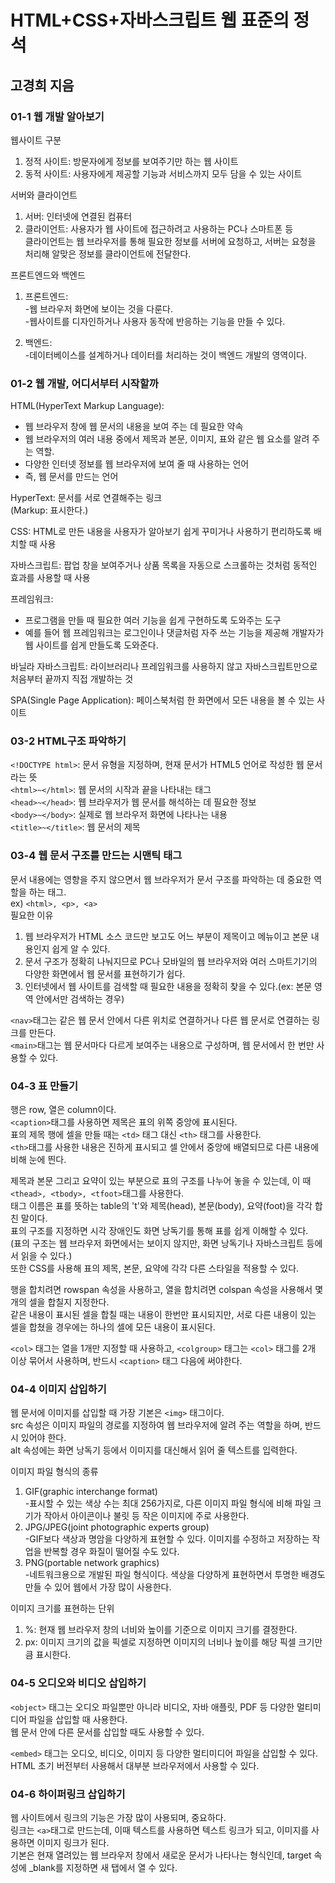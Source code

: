 # HTML+CSS+자바스크립트 웹 표준의 정석  
## 고경희 지음  

### 01-1 웹 개발 알아보기  
웹사이트 구분  
1. 정적 사이트: 방문자에게 정보를 보여주기만 하는 웹 사이트  
2. 동적 사이트: 사용자에게 제공할 기능과 서비스까지 모두 담을 수 있는 사이트  


서버와 클라이언트  
1. 서버: 인터넷에 연결된 컴퓨터  
2. 클라이언트: 사용자가 웹 사이트에 접근하려고 사용하는 PC나 스마트폰 등  
클라이언트는 웹 브라우저를 통해 필요한 정보를 서버에 요청하고, 서버는 요청을 처리해 알맞은 정보를 클라이언트에 전달한다.  


프론트엔드와 백엔드  
1. 프론트엔드:  
-웹 브라우저 화면에 보이는 것을 다룬다.  
-웹사이트를 디자인하거나 사용자 동작에 반응하는 기능을 만들 수 있다.  

2. 백엔드:  
-데이터베이스를 설계하거나 데이터를 처리하는 것이 백엔드 개발의 영역이다.  


### 01-2 웹 개발, 어디서부터 시작할까  
HTML(HyperText Markup Language):  
- 웹 브라우저 창에 웹 문서의 내용을 보여 주는 데 필요한 약속  
- 웹 브라우저의 여러 내용 중에서 제목과 본문, 이미지, 표와 같은 웹 요소를 알려 주는 역할.  
- 다양한 인터넷 정보를 웹 브라우저에 보여 줄 때 사용하는 언어  
- 즉, 웹 문서를 만드는 언어  

HyperText: 문서를 서로 연결해주는 링크  
(Markup: 표시한다.)  

CSS: HTML로 만든 내용을 사용자가 알아보기 쉽게 꾸미거나 사용하기 편리하도록 배치할 때 사용  

자바스크립트: 팝업 창을 보여주거나 상품 목록을 자동으로 스크롤하는 것처럼 동적인 효과를 사용할 때 사용  

프레임워크:  
- 프로그램을 만들 때 필요한 여러 기능을 쉽게 구현하도록 도와주는 도구  
- 예를 들어 웹 프레임워크는 로그인이나 댓글처럼 자주 쓰는 기능을 제공해 개발자가 웹 사이트를 쉽게 만들도록 도와준다.  

바닐라 자바스크립트: 라이브러리나 프레임워크를 사용하지 않고 자바스크립트만으로 처음부터 끝까지 직접 개발하는 것  

SPA(Single Page Application): 페이스북처럼 한 화면에서 모든 내용을 볼 수 있는 사이트  


### 03-2 HTML구조 파악하기  
``<!DOCTYPE html>``: 문서 유형을 지정하며, 현재 문서가 HTML5 언어로 작성한 웹 문서라는 뜻  
``<html>~</html>``: 웹 문서의 시작과 끝을 나타내는 태그  
``<head>~</head>``: 웹 브라우저가 웹 문서를 해석하는 데 필요한 정보  
``<body>~</body>``: 실제로 웹 브라우저 화면에 나타나는 내용  
``<title>~</title>``: 웹 문서의 제목  


### 03-4 웹 문서 구조를 만드는 시맨틱 태그  
문서 내용에는 영향을 주지 않으면서 웹 브라우저가 문서 구조를 파악하는 데 중요한 역할을 하는 태그.  
ex) ``<html>, <p>, <a>``  
필요한 이유  
1. 웹 브라우저가 HTML 소스 코드만 보고도 어느 부분이 제목이고 메뉴이고 본문 내용인지 쉽게 알 수 있다.  
2. 문서 구조가 정확히 나눠지므로 PC나 모바일의 웹 브라우저와 여러 스마트기기의 다양한 화면에서 웹 문서를 표현하기가 쉽다.  
3. 인터넷에서 웹 사이트를 검색할 때 필요한 내용을 정확히 찾을 수 있다.(ex: 본문 영역 안에서만 검색하는 경우)  

``<nav>``태그는 같은 웹 문서 안에서 다른 위치로 연결하거나 다른 웹 문서로 연결하는 링크를 만든다.  
``<main>``태그는 웹 문서마다 다르게 보여주는 내용으로 구성하며, 웹 문서에서 한 번만 사용할 수 있다.  


### 04-3 표 만들기  
행은 row, 열은 column이다.  
``<caption>``태그를 사용하면 제목은 표의 위쪽 중앙에 표시된다.  
표의 제목 행에 셀을 만들 때는 ``<td>`` 태그 대신 ``<th>`` 태그를 사용한다.  
``<th>``태그를 사용한 내용은 진하게 표시되고 셀 안에서 중앙에 배열되므로 다른 내용에 비해 눈에 띈다.  

제목과 본문 그리고 요약이 있는 부분으로 표의 구조를 나누어 놓을 수 있는데, 이 때 ``<thead>, <tbody>, <tfoot>``태그를 사용한다.  
태그 이름은 표를 뜻하는 table의  't'와 제목(head), 본문(body), 요약(foot)을 각각 합친 말이다.  
표의 구조를 지정하면 시각 장애인도 화면 낭독기를 통해 표를 쉽게 이해할 수 있다.  
(표의 구조는 웹 브라우저 화면에서는 보이지 않지만, 화면 낭독기나 자바스크립트 등에서 읽을 수 있다.)  
또한 CSS를 사용해 표의 제목, 본문, 요약에 각각 다른 스타일을 적용할 수 있다.  

행을 합치려면 rowspan 속성을 사용하고, 열을 합치려면 colspan 속성을 사용해서 몇 개의 셀을 합칠지 지정한다.  
같은 내용이 표시된 셀을 합칠 때는 내용이 한번만 표시되지만, 서로 다른 내용이 있는 셀을 합쳤을 경우에는 하나의 셀에 모든 내용이 표시된다.  

``<col>`` 태그는 열을 1개만 지정할 때 사용하고, ``<colgroup>`` 태그는 ``<col>`` 태그를 2개 이상 묶어서 사용하며, 반드시 ``<caption>`` 태그 다음에 써야한다.  


### 04-4 이미지 삽입하기  
웹 문서에 이미지를 삽입할 때 가장 기본은 ``<img>`` 태그이다.  
src 속성은 이미지 파일의 경로를 지정하여 웹 브라우저에 알려 주는 역할을 하며, 반드시 있어야 한다.  
alt 속성에는 화면 낭독기 등에서 이미지를 대신해서 읽어 줄 텍스트를 입력한다.  

이미지 파일 형식의 종류  
1. GIF(graphic interchange format)  
-표시할 수 있는 색상 수는 최대 256가지로, 다른 이미지 파일 형식에 비해 파일 크기가 작아서 아이콘이나 불릿 등 작은 이미지에 주로 사용한다.  
2. JPG/JPEG(joint photographic experts group)  
-GIF보다 색상과 명암을 다양하게 표현할 수 있다. 이미지를 수정하고 저장하는 작업을 반복할 경우 화질이 떨어질 수도 있다.  
3. PNG(portable network graphics)  
-네트워크용으로 개발된 파일 형식이다. 색상을 다양하게 표현하면서 투명한 배경도 만들 수 있어 웹에서 가장 많이 사용한다.  

이미지 크기를 표현하는 단위  
1. %: 현재 웹 브라우저 창의 너비와 높이를 기준으로 이미지 크기를 결정한다.  
2. px: 이미지 크기의 값을 픽셀로 지정하면 이미지의 너비나 높이를 해당 픽셀 크기만큼 표시한다.  


### 04-5 오디오와 비디오 삽입하기  
``<object>`` 태그는 오디오 파일뿐만 아니라 비디오, 자바 애플릿, PDF 등 다양한 멀티미디어 파일을 삽입할 때 사용한다.  
웹 문서 안에 다른 문서를 삽입할 때도 사용할 수 있다.  

``<embed>`` 태그는 오디오, 비디오, 이미지 등 다양한 멀티미디어 파일을 삽입할 수 있다.  
HTML 초기 버전부터 사용해서 대부분 브라우저에서 사용할 수 있다.  


### 04-6 하이퍼링크 삽입하기  
웹 사이트에서 링크의 기능은 가장 많이 사용되며, 중요하다.  
링크는 ``<a>``태그로 만드는데, 이때 텍스트를 사용하면 텍스트 링크가 되고, 이미지를 사용하면 이미지 링크가 된다.  
기본은 현재 열려있는 웹 브라우저 창에서 새로운 문서가 나타나는 형식인데, target 속성에 _blank를 지정하면 새 탭에서 열 수 있다.  

